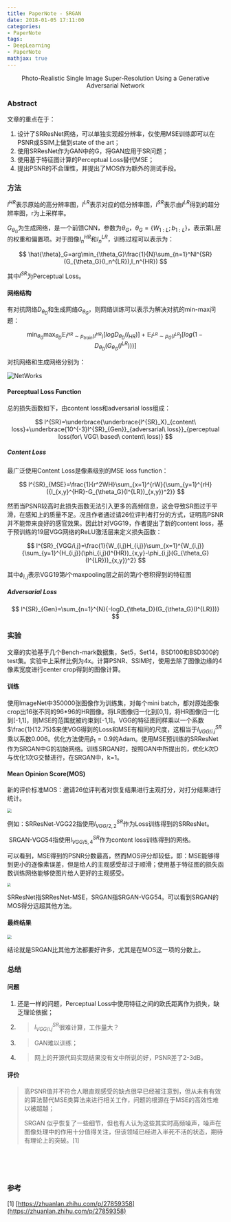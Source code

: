 ```yaml
---
title: PaperNote - SRGAN
date: 2018-01-05 17:11:00
categories:
- PaperNote
tags:
- DeepLearning
- PaperNote
mathjax: true
---
```




<center>Photo-Realistic Single Image Super-Resolution Using a Generative Adversarial Network</center>



<!-- more -->



### Abstract

文章的重点在于：

1. 设计了SRResNet网络，可以单独实现超分辨率，仅使用MSE训练即可以在PSNR或SSIM上做到state of the art；
2. 使用SRResNet作为GAN中的G，将GAN应用于SR问题；
3. 使用基于特征图计算的Perceptual Loss替代MSE；
4. 提出PSNR的不合理性，并提出了MOS作为额外的测试手段。

### 方法

$I^{HR}$表示原始的高分辨率图，$I^{LR}$表示对应的低分辨率图，$I^{SR}$表示由$I^{LR}$得到的超分辨率图，r为上采样率。

$G_{\theta_{G}}$为生成网络，是一个前馈CNN，参数为$\theta_{G}$，$\theta_G=\{W_{1:L};b_{1:L}\}$，表示第$L$层的权重和偏置项。对于图像$I_n^{HR}$和$I_n^{LR}$，训练过程可以表示为：

$$
\hat{\theta}_G=arg\min_{\theta_G}\frac{1}{N}\sum_{n=1}^Nl^{SR}(G_{\theta_G}(I_n^{LR}),I_n^{HR})
$$

其中$l^{SR}$为Perceptual Loss。

#### 网络结构

有对抗网络$D_{\theta_D}$和生成网络$G_{\theta_{G}}$，则网络训练可以表示为解决对抗的min-max问题：

$$
\min_{\theta_G}\max_{\theta_D}\mathbb{E}_{I^{HR}\sim{p_{train}(I^{HR})}}[logD_{\theta_D}(I_{HR})]+\mathbb{E}_{I^{LR}\sim{p_G(I^{LR})}}[log(1-D_{\theta_D}(G_{\theta_G}(I^{LR})))]
$$

对抗网络和生成网络分别为：

![NetWorks](https://github.com/mengyangniu/images/blob/master/SRGAN-Figure4.png?raw=true)

#### Perceptual Loss Function

总的损失函数如下，由content loss和adversarial loss组成：

$$
l^{SR}=\underbrace{\underbrace{l^{SR}_X}_{content\ loss}+\underbrace{10^{-3}l^{SR}_{Gen}}_{adversarial\ loss}}_{perceptual loss(for\ VGG\ based\ content\ loss)}
$$

##### Content Loss

最广泛使用Content Loss是像素级别的MSE loss function：

$$
l^{SR}_{MSE}=\frac{1}{r^2WH}\sum_{x=1}^{rW}{\sum_{y=1}^{rH}({I_{x,y}^{HR}-G_{\theta_G}(I^{LR})_{x,y})^2}}
$$

然而当PSNR较高时此损失函数无法引入更多的高频信息，这会导致SR图过于平滑，在感知上的质量不足。况且作者通过请26位评判者打分的方式，证明高PSNR并不能带来良好的感官效果。因此针对VGG19，作者提出了新的content loss，基于预训练的19层VGG网络的ReLU激活层来定义损失函数：

$$
l^{SR}_{VGG/i,j}=\frac{1}{W_{i,j}H_{i,j}}\sum_{x=1}^{W_{i,j}}{\sum_{y=1}^{H_{i,j}}(\phi_{i,j}(I^{HR})_{x,y}-\phi_{i,j}(G_{\theta_G}(I^{LR}))_{x,y})^2}
$$

其中$\phi_{i,j}$表示VGG19第$i$个maxpooling层之前的第$j$个卷积得到的特征图

##### Adversarial Loss

$$
l^{SR}_{Gen}=\sum_{n=1}^{N}{-logD_{\theta_D}(G_{\theta_G}(I^{LR}))}
$$

### 实验

文章的实验基于几个Bench-mark数据集，Set5，Set14，BSD100和BSD300的test集。实验中上采样比例为4x。计算PSNR、SSIM时，使用去除了图像边缘的4像素宽度进行center crop得到的图像计算。

#### 训练

使用ImageNet中350000张图像作为训练集，对每个mini batch，都对原始图像crop出16张不同的96\*96的HR图像。将LR图像归一化到[0,1]，将HR图像归一化到[-1,1]，则MSE的范围就被约束到[-1,1]。VGG的特征图同样乘以一个系数$\frac{1}{12.75}$来使VGG得到的Loss和MSE有相同的尺度，这相当于$l^{SR}_{VGG/i.j}$乘以系数0.006。优化方法使用$\beta_1=0.9$的Adam。使用MSE预训练的SRResNet作为SRGAN中G的初始网络。训练SRGAN时，按照GAN中所提出的，优化k次D与优化1次G交替进行，在SRGAN中，k=1。

#### Mean Opinion Score(MOS)

新的评价标准MOS：邀请26位评判者对恢复结果进行主观打分，对打分结果进行统计。

<img src="https://raw.githubusercontent.com/mengyangniu/images/master/SRGAN-Table1.png?raw=true" style="zoom:60%"/>

例如：SRResNet-VGG22指使用$l^{SR}_{VGG/2,2}$作为Loss训练得到的SRResNet。

​            SRGAN-VGG54指使用$l^{SR}_{VGG/5,4}$作为content loss训练得到的网络。

可以看到，MSE得到的PSNR分数最高，然而MOS评分却较低，即：MSE能够得到更小的逐像素误差，但是给人的主观感受却过于顺滑；使用基于特征图的损失函数训练网络能够使图片给人更好的主观感受。

<img src="https://github.com/mengyangniu/images/blob/master/SRGAN-Figure5.png?raw=true" style="zoom:50%"/>

SRResNet指SRResNet-MSE，SRGAN指SRGAN-VGG54。可以看到SRGAN的MOS得分远超其他方法。

#### 最终结果

<img src="https://raw.githubusercontent.com/mengyangniu/images/master/SRGAN-Table2.png?raw=true" style="zoom:60%"/>

结论就是SRGAN比其他方法都要好许多，尤其是在MOS这一项的分数上。

### 总结

#### 问题

1. 还是一样的问题，Perceptual Loss中使用特征之间的欧氏距离作为损失，缺乏理论依据；

2. > $l^{SR}_{VGG/i.j}$很难计算，工作量大？

3. > GAN难以训练；

4. > 网上的开源代码实现结果没有文中所说的好，PSNR差了2-3dB。

#### 评价

> 高PSNR值并不符合人眼直观感受的缺点很早已经被注意到，但从未有有效的算法替代MSE类算法来进行相关工作，问题的根源在于MSE的高效性难以被超越；
>
> SRGAN 似乎恢复了一些细节，但也有人认为这些其实时高频噪声，噪声在图像处理中的作用十分值得关注，但该领域已经进入半死不活的状态，期待有理论上的突破。[1]

<br />

<br />

<br />

### 参考

\[1\] [https://zhuanlan.zhihu.com/p/27859358](https://zhuanlan.zhihu.com/p/27859358)

